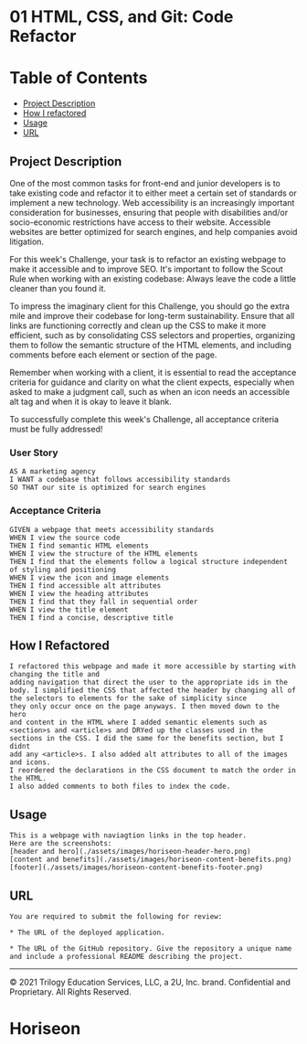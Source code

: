 # 01 HTML, CSS, and Git: Code Refactor

# Table of Contents
* [Project Description](##projectdescription)
* [How I refactored](##howirefactored)
* [Usage](##Usage)
* [URL](##URL)

## Project Description
One of the most common tasks for front-end and junior developers is to take existing code and refactor it to either meet a certain set of standards or implement a new technology. Web accessibility is an increasingly important consideration for businesses, ensuring that people with disabilities and/or socio-economic restrictions have access to their website. Accessible websites are better optimized for search engines, and help companies avoid litigation.

For this week's Challenge, your task is to refactor an existing webpage to make it accessible and to improve SEO. It's important to follow the Scout Rule when working with an existing codebase: Always leave the code a little cleaner than you found it. 

To impress the imaginary client for this Challenge, you should go the extra mile and improve their codebase for long-term sustainability. Ensure that all links are functioning correctly and clean up the CSS to make it more efficient, such as by consolidating CSS selectors and properties, organizing them to follow the semantic structure of the HTML elements, and including comments before each element or section of the page.

Remember when working with a client, it is essential to read the acceptance criteria for guidance and clarity on what the client expects, especially when asked to make a judgment call, such as when an icon needs an accessible alt tag and when it is okay to leave it blank. 

To successfully complete this week's Challenge, all acceptance criteria must be fully addressed!

### User Story
```
AS A marketing agency
I WANT a codebase that follows accessibility standards
SO THAT our site is optimized for search engines
```

### Acceptance Criteria

```
GIVEN a webpage that meets accessibility standards
WHEN I view the source code
THEN I find semantic HTML elements
WHEN I view the structure of the HTML elements
THEN I find that the elements follow a logical structure independent of styling and positioning
WHEN I view the icon and image elements
THEN I find accessible alt attributes
WHEN I view the heading attributes
THEN I find that they fall in sequential order
WHEN I view the title element
THEN I find a concise, descriptive title
```
## How I Refactored

```
I refactored this webpage and made it more accessible by starting with changing the title and 
adding navigation that direct the user to the appropriate ids in the body. I simplified the CSS that affected the header by changing all of the selectors to elements for the sake of simplicity since 
they only occur once on the page anyways. I then moved down to the hero 
and content in the HTML where I added semantic elements such as <section>s and <article>s and DRYed up the classes used in the sections in the CSS. I did the same for the benefits section, but I didnt 
add any <article>s. I also added alt attributes to all of the images and icons. 
I reordered the declarations in the CSS document to match the order in the HTML. 
I also added comments to both files to index the code.
```

## Usage

```
This is a webpage with naviagtion links in the top header.
Here are the screenshots: 
[header and hero](./assets/images/horiseon-header-hero.png)
[content and benefits](./assets/images/horiseon-content-benefits.png)
[footer](./assets/images/horiseon-content-benefits-footer.png)
```
## URL

```
You are required to submit the following for review:

* The URL of the deployed application.

* The URL of the GitHub repository. Give the repository a unique name and include a professional README describing the project.
```
- - -
© 2021 Trilogy Education Services, LLC, a 2U, Inc. brand. Confidential and Proprietary. All Rights Reserved.
# Horiseon
